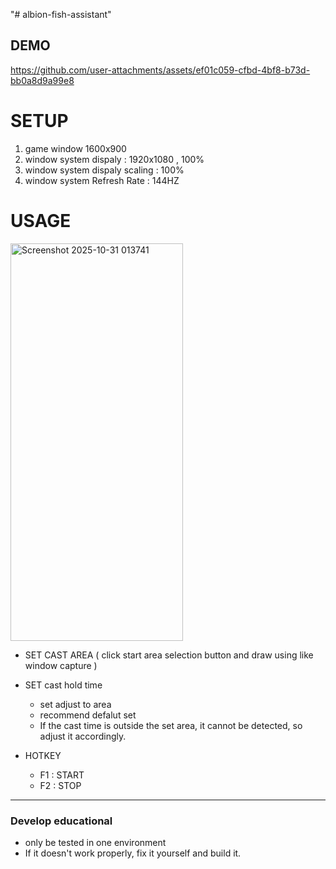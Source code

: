 "# albion-fish-assistant" 

## DEMO


https://github.com/user-attachments/assets/ef01c059-cfbd-4bf8-b73d-bb0a8d9a99e8



# SETUP
1. game window 1600x900
2. window system dispaly : 1920x1080 , 100%
3. window system dispaly scaling : 100%
4. window system Refresh Rate : 144HZ 


# USAGE 

<img width="276" height="636" alt="Screenshot 2025-10-31 013741" src="https://github.com/user-attachments/assets/0a8ee690-1677-488a-90c6-0041a2a59534" />

- SET CAST AREA ( click start area selection button and draw using like window capture ) 


- SET cast hold time
  * set adjust to area
  * recommend defalut set
  * If the cast time is outside the set area, it cannot be detected, so adjust it accordingly.
 
- HOTKEY
  * F1 : START
  * F2 : STOP


----------------------------------------------- 
### Develop educational 
* only be tested in one environment 
* If it doesn't work properly, fix it yourself and build it.


